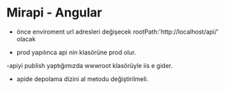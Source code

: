 # Mirapi - Angular

- önce enviroment url adresleri değişecek       rootPath:'http://localhost/api/'   olacak

- prod yapılınca api nin klasörüne prod olur. 

-apiyi publish yaptığımızda wwwroot klasörüyle iis e gider.

- apide depolama dizini al metodu değiştirilmeli. 

